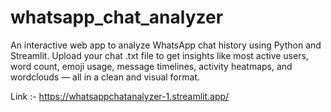 # whatsapp_chat_analyzer
An interactive web app to analyze WhatsApp chat history using Python and Streamlit. Upload your chat .txt file to get insights like most active users, word count, emoji usage, message timelines, activity heatmaps, and wordclouds — all in a clean and visual format.

Link :- https://whatsappchatanalyzer-1.streamlit.app/
